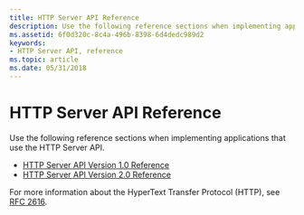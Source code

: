 ```yaml
---
title: HTTP Server API Reference
description: Use the following reference sections when implementing applications that use the HTTP Server API.
ms.assetid: 6f0d320c-8c4a-496b-8398-6d4dedc989d2
keywords:
- HTTP Server API, reference
ms.topic: article
ms.date: 05/31/2018
---
```


# HTTP Server API Reference

Use the following reference sections when implementing applications that use the HTTP Server API.

-   [HTTP Server API Version 1.0 Reference](http-server-api-version-1-0-reference.md)
-   [HTTP Server API Version 2.0 Reference](http-server-api-version-2-0-reference.md)

For more information about the HyperText Transfer Protocol (HTTP), see [RFC 2616](https://go.microsoft.com/fwlink/p/?linkid=84048).

 

 




